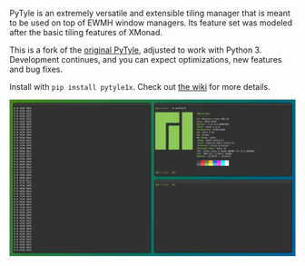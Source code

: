 PyTyle is an extremely versatile and extensible tiling manager that is meant
to be used on top of EWMH window managers. Its feature set was modeled after
the basic tiling features of XMonad.

This is a fork of the [original PyTyle](http://github.com/BurntSushi/pytyle1),
adjusted to work with Python 3. Development continues, and you can expect optimizations, new features and bug fixes.

Install with `pip install pytyle1x`. Check out [the wiki](https://github.com/programical/pytyle1x/wiki) for more details.

![](screenshot.png)
